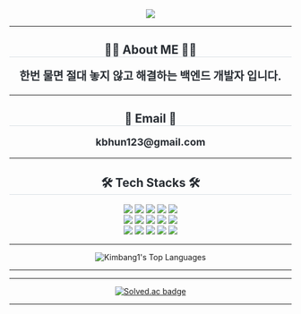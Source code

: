 <!-- 💥 프로필 배너 -->
<div align="center">
  <img src="https://capsule-render.vercel.app/api?type=waving&color=0:3522c3,100:06011e&height=180&text=ByongHoon's%20git%20hub&animation=fadeIn&fontColor=ffffff&fontSize=60" />
</div>

---

<!-- 🧑‍💻 About ME -->
<div align="center">
  <h2 style="border-bottom: 1px solid #d8dee4; color: #282d33;">🧑‍💻 About ME 🧑‍💻</h2>
  <p style="font-weight:700; font-size:20px; color:#282d33; margin-top:10px;">
    한번 물면 절대 놓지 않고 해결하는 백엔드 개발자 입니다.
  </p>
</div>

---

<!-- 📧 Email -->
<div align="center">
  <h2 style="border-bottom: 1px solid #d8dee4; color: #282d33;">📧 Email 📧</h2>
  <p style="font-weight:700; font-size:18px; color:#282d33; margin-top:5px;">
    kbhun123@gmail.com
  </p>
</div>

---

<!-- 🛠️ Tech Stacks -->
<div align="center">
  <h2 style="border-bottom: 1px solid #d8dee4; color: #282d33;">🛠️ Tech Stacks 🛠️</h2>
  <div style="margin-top:8px;">
    <img src="https://img.shields.io/badge/Figma-F24E1E?style=flat&logo=Figma&logoColor=white" />
    <img src="https://img.shields.io/badge/Git-F05032?style=flat&logo=Git&logoColor=white" />
    <img src="https://img.shields.io/badge/Github-181717?style=flat&logo=Github&logoColor=white" />
    <img src="https://img.shields.io/badge/HTML5-E34F26?style=flat&logo=HTML5&logoColor=white" />
    <img src="https://img.shields.io/badge/jQuery-0769AD?style=flat&logo=jQuery&logoColor=white" />
    <br/>
    <img src="https://img.shields.io/badge/Java-007396?style=flat&logo=Java&logoColor=white" />
    <img src="https://img.shields.io/badge/Javascript-F7DF1E?style=flat&logo=Javascript&logoColor=white" />
    <img src="https://img.shields.io/badge/MongoDB-47A248?style=flat&logo=MongoDB&logoColor=white" />
    <img src="https://img.shields.io/badge/MySQL-4479A1?style=flat&logo=MySQL&logoColor=white" />
    <img src="https://img.shields.io/badge/Notion-000000?style=flat&logo=Notion&logoColor=white" />
    <br/>
    <img src="https://img.shields.io/badge/Python-3776AB?style=flat&logo=Python&logoColor=white" />
    <img src="https://img.shields.io/badge/PyTorch-EE4C2C?style=flat&logo=PyTorch&logoColor=white" />
    <img src="https://img.shields.io/badge/React-61DAFB?style=flat&logo=React&logoColor=white" />
    <img src="https://img.shields.io/badge/Slack-4A154B?style=flat&logo=Slack&logoColor=white" />
    <img src="https://img.shields.io/badge/Spring%20Boot-6DB33F?style=flat&logo=Spring%20Boot&logoColor=white" />
  </div>
</div>

---

<!-- 🎨 Top Languages (Most Used) -->
<div align="center">
  <img 
    src="https://github-readme-stats.vercel.app/api/top-langs/?username=Kimbang1
      &layout=compact
      &langs_count=6
      &hide=HTML,SCSS
      &theme=radical
      &title_color=ffffff
      &icon_color=79ff97
      &text_color=c9d1d9
      &bg_color=0d1117"
    alt="Kimbang1's Top Languages"
  />
</div>


---

---

<!-- 🎨 활동 그래프 대신 solved.ac 뱃지 -->
<div align="center">
  <a href="https://solved.ac/Kimbang1/">
    <img 
      src="https://solvedac-readme-badge.vercel.app/api/v1/badge?user=Kimbang1&theme=dark&compact=0" 
      alt="Solved.ac badge" 
    />
  </a>
</div>

---

